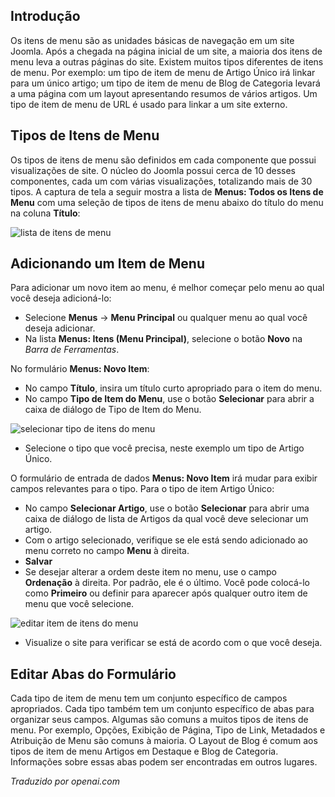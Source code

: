 <!-- Filename: J4.x:Menu_Items / Display title: Itens do Menu -->

## Introdução

Os itens de menu são as unidades básicas de navegação em um site Joomla. Após a chegada na página inicial de um site, a maioria dos itens de menu leva a outras páginas do site. Existem muitos tipos diferentes de itens de menu. Por exemplo: um tipo de item de menu de Artigo Único irá linkar para um único artigo; um tipo de item de menu de Blog de Categoria levará a uma página com um layout apresentando resumos de vários artigos. Um tipo de item de menu de URL é usado para linkar a um site externo.

## Tipos de Itens de Menu

Os tipos de itens de menu são definidos em cada componente que possui visualizações de site. O núcleo do Joomla possui cerca de 10 desses componentes, cada um com várias visualizações, totalizando mais de 30 tipos. A captura de tela a seguir mostra a lista de **Menus: Todos os Itens de Menu** com uma seleção de tipos de itens de menu abaixo do título do menu na coluna **Título**:

![lista de itens de menu](../../../en/images/menus/menus-all-menu-items-list.png)

## Adicionando um Item de Menu

Para adicionar um novo item ao menu, é melhor começar pelo menu ao qual você deseja adicioná-lo:

- Selecione **Menus** → **Menu Principal** ou qualquer menu ao qual você deseja adicionar.
- Na lista **Menus: Itens (Menu Principal)**, selecione o botão **Novo** na
*Barra de Ferramentas*.

No formulário **Menus: Novo Item**:

- No campo **Título**, insira um título curto apropriado para o item do menu.
- No campo **Tipo de Item do Menu**, use o botão **Selecionar** para abrir a
  caixa de diálogo de Tipo de Item do Menu.

![selecionar tipo de itens do menu](../../../en/images/menus/menus-menu-items-select-type.png)

- Selecione o tipo que você precisa, neste exemplo um tipo de Artigo Único.

O formulário de entrada de dados **Menus: Novo Item** irá mudar para exibir campos
relevantes para o tipo. Para o tipo de item Artigo Único:

- No campo **Selecionar Artigo**, use o botão **Selecionar** para abrir uma
  caixa de diálogo de lista de Artigos da qual você deve selecionar um artigo.
- Com o artigo selecionado, verifique se ele está sendo adicionado ao menu correto
  no campo **Menu** à direita.
- **Salvar**
- Se desejar alterar a ordem deste item no menu, use o campo
  **Ordenação** à direita. Por padrão, ele é o último. Você pode colocá-lo como
  **Primeiro** ou definir para aparecer após qualquer outro item de menu que você selecione.

![editar item de itens do menu](../../../en/images/menus/menus-menu-items-edit-item.png)

- Visualize o site para verificar se está de acordo com o que você deseja.

## Editar Abas do Formulário

Cada tipo de item de menu tem um conjunto específico de campos apropriados. Cada tipo também tem um conjunto específico de abas para organizar seus campos. Algumas são comuns a muitos tipos de itens de menu. Por exemplo, Opções, Exibição de Página, Tipo de Link, Metadados e Atribuição de Menu são comuns à maioria. O Layout de Blog é comum aos tipos de item de menu Artigos em Destaque e Blog de Categoria. Informações sobre essas abas podem ser encontradas em outros lugares.

*Traduzido por openai.com*

